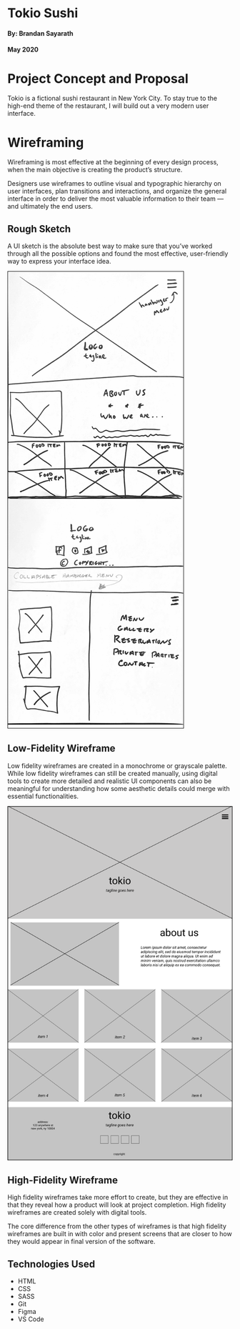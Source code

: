 # Tokio Sushi
#### By: Brandan Sayarath
#### May 2020

# Project Concept and Proposal

Tokio is a fictional sushi restaurant in New York City.  To stay true to the high-end theme of the restaurant, I will build out a very modern user interface.   

# Wireframing 
Wireframing is most effective at the beginning of every design process, when the main objective is creating the product’s structure.

Designers use wireframes to outline visual and typographic hierarchy on user interfaces, plan transitions and interactions, and organize the general interface in order to deliver the most valuable information to their team — and ultimately the end users.


## Rough Sketch 
A UI sketch is the absolute best way to make sure that you’ve worked through all the possible options and found the most effective, user-friendly way to express your interface idea.

![RoughSketch](/wireframe/roughsketch.png)

## Low-Fidelity Wireframe
Low fidelity wireframes are created in a monochrome or grayscale palette. While low fidelity wireframes can still be created manually, using digital tools to create more detailed and realistic UI components can also be meaningful for understanding how some aesthetic details could merge with essential functionalities.

![LofiWireframe](/wireframe/lofi-wireframe.png)

## High-Fidelity Wireframe

High fidelity wireframes take more effort to create, but they are effective in that they reveal how a product will look at project completion. High fidelity wireframes are created solely with digital tools.

The core difference from the other types of wireframes is that high fidelity wireframes are built in with color and present screens that are closer to how they would appear in final version of the software.





## Technologies Used
* HTML
* CSS
* SASS
* Git
* Figma
* VS Code




